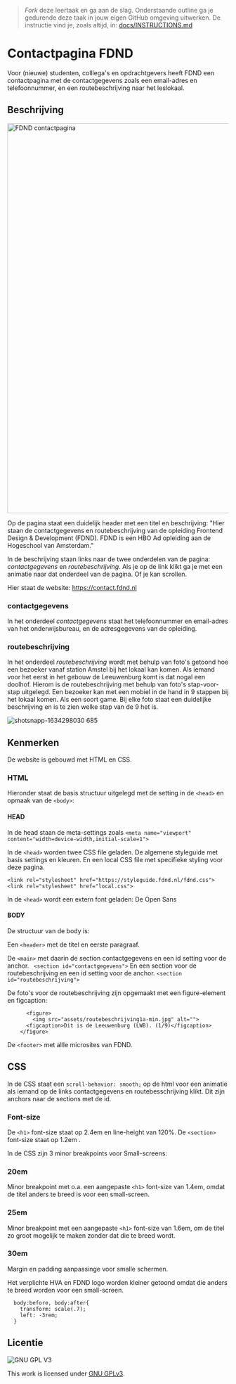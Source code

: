 > _Fork_ deze leertaak en ga aan de slag. Onderstaande outline ga je gedurende deze taak in jouw eigen GitHub omgeving uitwerken. De instructie vind je, zoals altijd, in: [docs/INSTRUCTIONS.md](docs/INSTRUCTIONS.md)


# Contactpagina FDND 

Voor (nieuwe) studenten, colllega's en opdrachtgevers heeft FDND een contactpagina met de contactgegevens zoals een email-adres en telefoonnummer, en een routebeschrijving naar het leslokaal. 

## Beschrijving

<img width="887" alt="FDND contactpagina" src="https://user-images.githubusercontent.com/1391509/137478299-c46c4903-7db8-4305-a072-8ba4c92e31fd.png">

Op de pagina staat een duidelijk header met een titel en beschrijving: "Hier staan de contactgegevens en routebeschrijving van de opleiding Frontend Design & Development (FDND). FDND is een HBO Ad opleiding aan de Hogeschool van Amsterdam."

In de beschrijving staan links naar de twee onderdelen van de pagina: _contactgegevens_ en _routebeschrijving_. Als je op de link klikt ga je met een animatie naar dat onderdeel van de pagina. Of je kan scrollen. 

Hier staat de website: https://contact.fdnd.nl

### contactgegevens

In het onderdeel _contactgegevens_ staat het telefoonnummer en email-adres van het onderwijsbureau, en de adresgegevens van de opleiding. 

### routebeschrijving

In het onderdeel _routebeschrijving_ wordt met behulp van foto's getoond hoe een bezoeker vanaf station Amstel bij het lokaal kan komen. Als iemand voor het eerst in het gebouw de Leeuwenburg komt is dat nogal een doolhof. Hierom is de routebeschrijving met behulp van foto's stap-voor-stap uitgelegd. Een bezoeker kan met een mobiel in de hand in 9 stappen bij het lokaal komen. Als een soort game. Bij elke foto staat een duidelijke beschrijving en is te zien welke stap van de 9 het is. 

![shotsnapp-1634298030 685](https://user-images.githubusercontent.com/1391509/137481669-51c22e21-7b42-404f-b5ba-8d4f43b52d3f.png)

## Kenmerken

De website is gebouwd met HTML en CSS.

### HTML
Hieronder staat de basis structuur uitgelegd met de setting in de `<head>` en opmaak van de `<body>`:

#### HEAD
  In de head staan de meta-settings zoals 
  `<meta name="viewport" content="width=device-width,initial-scale=1">`
  
  In de `<head>` worden twee CSS file geladen. De algemene styleguide met basis settings en kleuren. 
  En een local CSS file met specifieke styling voor deze pagina. 
  
`<link rel="stylesheet" href="https://styleguide.fdnd.nl/fdnd.css">`
`<link rel="stylesheet" href="local.css">`
  
  In de `<head>` wordt een extern font geladen: De Open Sans 

#### BODY

  De structuur van de body is: 
  
  Een `<header>` met de titel en eerste paragraaf.
  
  De `<main>` met daarin de section contactgegevens en een id setting voor de anchor. 
` <section id="contactgegevens">`
  En een section voor de routebeschrijving en een id setting voor de anchor. 
  `<section id="routebeschrijving">`
  
  De foto's voor de routebeschrijving zijn opgemaakt met een figure-element en figcaption:
  ```
        <figure>
          <img src="assets/routebeschrijving1a-min.jpg" alt="">
        <figcaption>Dit is de Leeuwenburg (LWB). (1/9)</figcaption>
      </figure>
  
  ```
  
  De `<footer>` met allle microsites van FDND. 
  
  
## CSS

In de CSS staat een `scroll-behavior: smooth;` op de html voor een animatie als iemand op de links contactgegevens en routebesschrijving klikt. Dit zijn anchors naar de sections met de id. 

### Font-size

De `<h1>` font-size staat op 2.4em en line-height van 120%. 
De `<section>` font-size staat op 1.2em .

In de CSS zijn 3 minor breakpoints voor Small-screens:

### 20em

Minor breakpoint met o.a. een aangepaste `<h1>` font-size van 1.4em, omdat de titel anders te breed is voor een small-screen.

### 25em

Minor breakpoint met een aangepaste `<h1>` font-size van 1.6em, om de titel zo groot mogelijk te maken zonder dat die te breed wordt.


### 30em

Margin en padding aanpassinge voor smalle schermen. 

Het verplichte HVA en FDND logo worden kleiner getoond omdat die anders te breed worden voor een small-screen.
```
  body:before, body:after{
    transform: scale(.7);
    left: -3rem;
  }
```



  
## Licentie

![GNU GPL V3](https://www.gnu.org/graphics/gplv3-127x51.png)

This work is licensed under [GNU GPLv3](./LICENSE).
